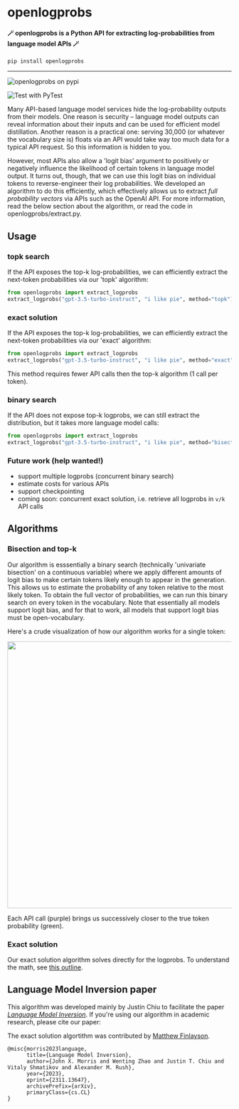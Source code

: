 # openlogprobs

#### 🪄 openlogprobs is a Python API for extracting log-probabilities from language model APIs 🪄 </p>


```bash
pip install openlogprobs
```

<hr>

![openlogprobs on pypi](https://badge.fury.io/py/openlogprobs.svg)

![Test with PyTest](https://github.com/justinchiu/openlogprobs/workflows/Test%20with%20PyTest/badge.svg)

Many API-based language model services hide the log-probability outputs from their models. One reason is security – language model outputs can reveal information about their inputs and can be used for efficient model distillation. Another reason is a practical one: serving 30,000 (or whatever the vocabulary size is) floats via an API would take way too much data for a typical API request. So this information is hidden to you.

However, most APIs also allow a 'logit bias' argument to positively or negatively influence the likelihood of certain tokens in language model output. It turns out, though, that we can use this logit bias on individual tokens to reverse-engineer their log probabilities. We developed an algorithm to do this efficiently, which effectively allows us to extract *full probability vectors* via APIs such as the OpenAI API. For more information, read the below section about the algorithm, or read the code in openlogprobs/extract.py.


## Usage

### topk search

If the API exposes the top-k log-probabilities, we can efficiently extract the next-token probabilities via our 'topk' algorithm:

```python
from openlogprobs import extract_logprobs
extract_logprobs("gpt-3.5-turbo-instruct", "i like pie", method="topk")
```

### exact solution

If the API exposes the top-k log-probabilities, we can efficiently extract the next-token probabilities via our 'exact' algorithm:

```python
from openlogprobs import extract_logprobs
extract_logprobs("gpt-3.5-turbo-instruct", "i like pie", method="exact")
```

This method requires fewer API calls then the top-k algorithm (1 call per token).

### binary search

If the API does not expose top-k logprobs, we can still extract the distribution, but it takes more language model calls:

```python
from openlogprobs import extract_logprobs
extract_logprobs("gpt-3.5-turbo-instruct", "i like pie", method="bisection")
```

### Future work (help wanted!)

- support multiple logprobs (concurrent binary search)
- estimate costs for various APIs
- support checkpointing
- coming soon: concurrent exact solution, i.e. retrieve all logprobs in `v/k` API calls

## Algorithms

### Bisection and top-k 

Our algorithm is esssentially a binary search (technically 'univariate bisection' on a continuous variable) where we apply different amounts of logit bias to make certain tokens likely enough to appear in the generation. This allows us to estimate the probability of any token relative to the most likely token. To obtain the full vector of probabilities, we can run this binary search on every token in the vocabulary. Note that essentially all models support logit bias, and for that to work, all models that support logit bias must be open-vocabulary.

Here's a crude visualization of how our algorithm works for a single token:

<img src="https://github.com/justinchiu/openlogprobs/raw/main/vis.png" width="600"/>

Each API call (purple) brings us successively closer to the true token probability (green).

### Exact solution

Our exact solution algorithm solves directly for the logprobs. 
To understand the math, see [this outline]("./outline.pdf").

## Language Model Inversion paper

This algorithm was developed mainly by Justin Chiu to facilitate the paper [*Language Model Inversion*](https://arxiv.org/abs/2311.13647). If you're using our algorithm in academic research, please cite our paper:

The exact solution algortithm was contributed by [Matthew Finlayson](https://mattf1n.github.io).

```
@misc{morris2023language,
      title={Language Model Inversion}, 
      author={John X. Morris and Wenting Zhao and Justin T. Chiu and Vitaly Shmatikov and Alexander M. Rush},
      year={2023},
      eprint={2311.13647},
      archivePrefix={arXiv},
      primaryClass={cs.CL}
}
```
